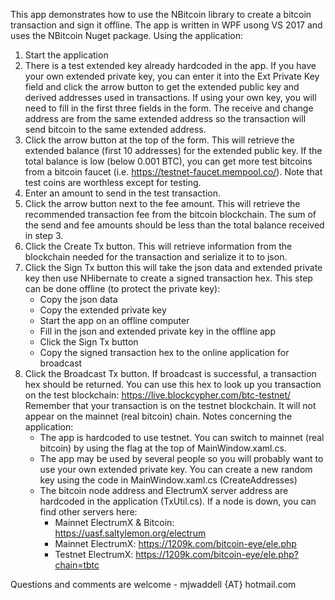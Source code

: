 This app demonstrates how to use the NBitcoin library to create a bitcoin transaction and sign it offline. The app is written in WPF usong VS 2017 and uses the NBitcoin Nuget package.
Using the application:
1)	Start the application
2)	There is a test extended key already hardcoded in the app. If you have your own extended private key, you can enter it into the Ext Private Key field and click the arrow button to get the extended public key and derived addresses used in transactions. If using your own key, you will need to fill in the first three fields in the form. The receive and change address are from the same extended address so the transaction will send bitcoin to the same extended address.
3)	Click the arrow button at the top of the form. This will retrieve the extended balance (first 10 addresses) for the extended public key.  If the total balance is low (below 0.001 BTC), you can get more test bitcoins from a bitcoin faucet (i.e. https://testnet-faucet.mempool.co/). Note that test coins are worthless except for testing.
4)	Enter an amount to send in the test transaction. 
5)	Click the arrow button next to the fee amount. This will retrieve the recommended transaction fee from the bitcoin blockchain. The sum of the send and fee amounts should be less than the total balance received in step 3.
6)	Click the Create Tx button. This will retrieve information from the blockchain needed for the transaction and serialize it to to json.
7)	Click the Sign Tx button this will take the json data and extended private key then use NHibernate to create a signed transaction hex. This step can be done offline (to protect the private key):
	- Copy the json data
	- Copy the extended private key
	- Start the app on an offline computer
	- Fill in the json and extended private key in the offline app
	- Click the Sign Tx button
	- Copy the signed transaction hex to the online application for broadcast
8)	Click the Broadcast Tx button. If broadcast is successful, a transaction hex should be returned. You can use this hex to look up you transaction on the test blockchain: https://live.blockcypher.com/btc-testnet/
Remember that your transaction is on the testnet blockchain. It will not appear on the mainnet (real bitcoin) chain.
Notes concerning the application:
	- The app is hardcoded to use testnet. You can switch to mainnet (real bitcoin) by using the flag at the top of MainWindow.xaml.cs.
	- The app may be used by several people so you will probably want to use your own extended private key. You can create a new random key using the code in MainWindow.xaml.cs (CreateAddresses)
	- The bitcoin node address and ElectrumX server address are hardcoded in the application (TxUtil.cs). If a node is down, you can find other servers here:
		- Mainnet ElectrumX & Bitcoin: https://uasf.saltylemon.org/electrum
		- Mainnet ElectrumX: https://1209k.com/bitcoin-eye/ele.php
		- Testnet ElectrumX: https://1209k.com/bitcoin-eye/ele.php?chain=tbtc


Questions and comments are welcome - mjwaddell {AT} hotmail.com
